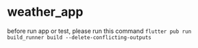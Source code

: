 # weather_app

before run app or test, please run this command
```flutter pub run build_runner build --delete-conflicting-outputs```